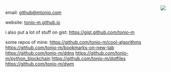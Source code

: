 <a href="#">
<img align="right" src="https://github-readme-stats.vercel.app/api?username=tonio-m&show_icons=true&hide_border=true&icon_color=586069&title_color=a0a9af">
</a>

email: github@mtonio.com

website: [tonio-m.github.io](http://tonio-m.github.io/)

i also put a lot of stuff on gist: https://gist.github.com/tonio-m

some repos of mine:
https://github.com/tonio-m/cool-algorithms
https://github.com/tonio-m/bookmarks-on-new-tab
https://github.com/tonio-m/ddns
https://github.com/tonio-m/python_blockchain
https://github.com/tonio-m/dotfiles
https://github.com/tonio-m/dwm
